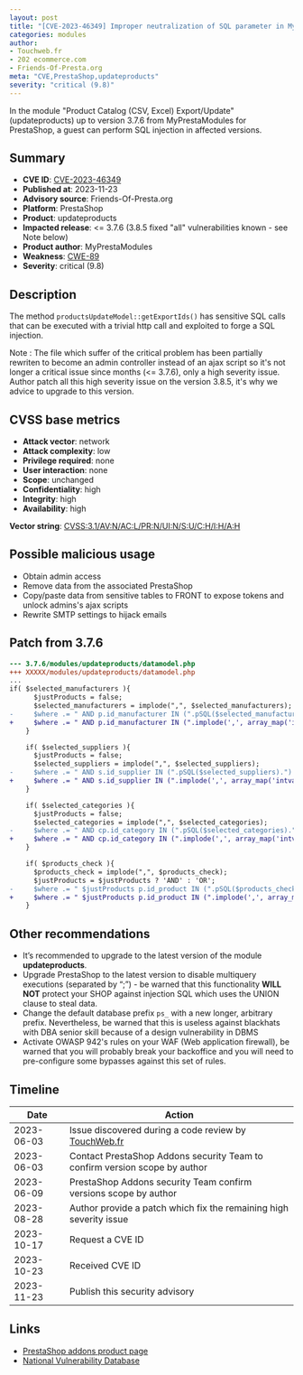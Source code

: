 ```yaml
---
layout: post
title: "[CVE-2023-46349] Improper neutralization of SQL parameter in MyPrestaModules - Product Catalog (CSV, Excel) Export/Update module for PrestaShop"
categories: modules
author:
- Touchweb.fr
- 202 ecommerce.com
- Friends-Of-Presta.org
meta: "CVE,PrestaShop,updateproducts"
severity: "critical (9.8)"
---
```


In the module "Product Catalog (CSV, Excel) Export/Update" (updateproducts) up to version 3.7.6 from MyPrestaModules for PrestaShop, a guest can perform SQL injection in affected versions.

## Summary

* **CVE ID**: [CVE-2023-46349](https://cve.mitre.org/cgi-bin/cvename.cgi?name=CVE-2023-46349)
* **Published at**: 2023-11-23
* **Advisory source**: Friends-Of-Presta.org
* **Platform**: PrestaShop
* **Product**: updateproducts
* **Impacted release**: <= 3.7.6 (3.8.5 fixed "all" vulnerabilities known - see Note below)
* **Product author**: MyPrestaModules
* **Weakness**: [CWE-89](https://cwe.mitre.org/data/definitions/89.html)
* **Severity**: critical (9.8)

## Description

The method `productsUpdateModel::getExportIds()` has sensitive SQL calls that can be executed with a trivial http call and exploited to forge a SQL injection.

Note : The file which suffer of the critical problem has been partially rewriten to become an admin controller instead of an ajax script so it's not longer a critical issue since months (<= 3.7.6), only a high severity issue. Author patch all this high severity issue on the version 3.8.5, it's why we advice to upgrade to this version.

## CVSS base metrics

* **Attack vector**: network
* **Attack complexity**: low
* **Privilege required**: none
* **User interaction**: none
* **Scope**: unchanged
* **Confidentiality**: high
* **Integrity**: high
* **Availability**: high

**Vector string**: [CVSS:3.1/AV:N/AC:L/PR:N/UI:N/S:U/C:H/I:H/A:H](https://nvd.nist.gov/vuln-metrics/cvss/v3-calculator?vector=AV:N/AC:L/PR:N/UI:N/S:U/C:H/I:H/A:H)

## Possible malicious usage

* Obtain admin access
* Remove data from the associated PrestaShop
* Copy/paste data from sensitive tables to FRONT to expose tokens and unlock admins's ajax scripts
* Rewrite SMTP settings to hijack emails


## Patch from 3.7.6

```diff
--- 3.7.6/modules/updateproducts/datamodel.php
+++ XXXXX/modules/updateproducts/datamodel.php
...
if( $selected_manufacturers ){
      $justProducts = false;
      $selected_manufacturers = implode(",", $selected_manufacturers);
-     $where .= " AND p.id_manufacturer IN (".pSQL($selected_manufacturers).") ";
+     $where .= " AND p.id_manufacturer IN (".implode(',', array_map('intval', explode(',', $selected_manufacturers))).") ";
    }

    if( $selected_suppliers ){
      $justProducts = false;
      $selected_suppliers = implode(",", $selected_suppliers);
-     $where .= " AND s.id_supplier IN (".pSQL($selected_suppliers).") ";
+     $where .= " AND s.id_supplier IN (".implode(',', array_map('intval', explode(',', $selected_suppliers))).") ";
    }

    if( $selected_categories ){
      $justProducts = false;
      $selected_categories = implode(",", $selected_categories);
-     $where .= " AND cp.id_category IN (".pSQL($selected_categories).") ";
+     $where .= " AND cp.id_category IN (".implode(',', array_map('intval', explode(',', $selected_categories))).") ";
    }

    if( $products_check ){
      $products_check = implode(",", $products_check);
      $justProducts = $justProducts ? 'AND' : 'OR';
-     $where .= " $justProducts p.id_product IN (".pSQL($products_check).") ";
+     $where .= " $justProducts p.id_product IN (".implode(',', array_map('intval', explode(',', $products_check))).") ";
    }
```

## Other recommendations

* It’s recommended to upgrade to the latest version of the module **updateproducts**.
* Upgrade PrestaShop to the latest version to disable multiquery executions (separated by “;”) - be warned that this functionality **WILL NOT** protect your SHOP against injection SQL which uses the UNION clause to steal data.
* Change the default database prefix `ps_` with a new longer, arbitrary prefix. Nevertheless, be warned that this is useless against blackhats with DBA senior skill because of a design vulnerability in DBMS
* Activate OWASP 942's rules on your WAF (Web application firewall), be warned that you will probably break your backoffice and you will need to pre-configure some bypasses against this set of rules.


## Timeline

| Date | Action |
|--|--|
| 2023-06-03 | Issue discovered during a code review by [TouchWeb.fr](https://www.touchweb.fr) |
| 2023-06-03 | Contact PrestaShop Addons security Team to confirm version scope by author |
| 2023-06-09 | PrestaShop Addons security Team confirm versions scope by author |
| 2023-08-28 | Author provide a patch which fix the remaining high severity issue |
| 2023-10-17 | Request a CVE ID |
| 2023-10-23 | Received CVE ID |
| 2023-11-23 | Publish this security advisory |


## Links

* [PrestaShop addons product page](https://addons.prestashop.com/en/data-import-export/17611-product-catalog-csv-excel-export-update.html)
* [National Vulnerability Database](https://nvd.nist.gov/vuln/detail/CVE-2023-46349)
